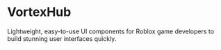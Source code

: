 # VortexHub
Lightweight, easy-to-use UI components for Roblox game developers to build stunning user interfaces quickly.
